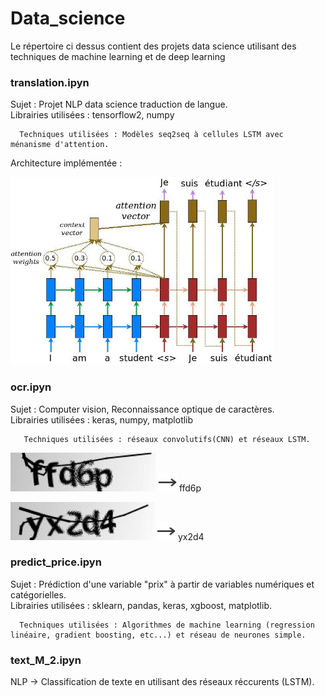 # Data_science

Le répertoire ci dessus contient des projets data science utilisant des techniques de machine learning et de deep learning

<h3> translation.ipyn </h3>

   Sujet : Projet NLP data science traduction de langue.  
   Librairies utilisées : tensorflow2, numpy  
   
      Techniques utilisées : Modèles seq2seq à cellules LSTM avec ménanisme d'attention.
  
Architecture implémentée :
  
   <img src="images/attention_mechanism.jpg" width="420" height="300">

<h3> ocr.ipyn </h3>

   Sujet : Computer vision, Reconnaissance optique de caractères.  
   Librairies utilisées : keras, numpy, matplotlib
   
       Techniques utilisées : réseaux convolutifs(CNN) et réseaux LSTM.  
  
<img src="images/first.png"> <img src="images/arrow2.png" width="30" height="30">  ffd6p

<img src="images/second.png"> <img src="images/arrow2.png" width="30" height="30"> yx2d4


<h3> predict_price.ipyn </h3>

   Sujet : Prédiction d'une variable "prix" à partir de variables numériques et catégorielles.  
   Librairies utilisées : sklearn, pandas, keras, xgboost, matplotlib.
   
      Techniques utilisées : Algorithmes de machine learning (regression linéaire, gradient boosting, etc...) et réseau de neurones simple.    
 
<h3> text_M_2.ipyn </h3>
   
   NLP -> Classification de texte en utilisant des réseaux réccurents (LSTM).   
  
